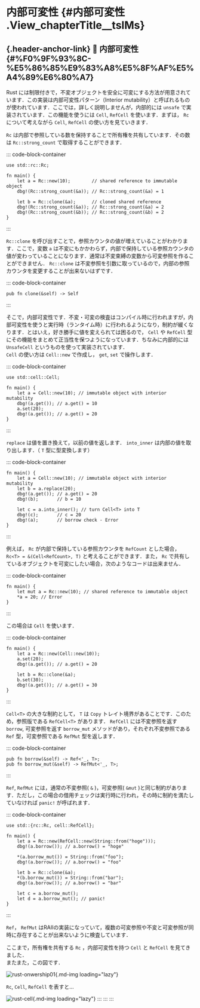 # 内部可変性 {#内部可変性 .View_chapterTitle__tslMs}

## [](#%F0%9F%93%8C-%E5%86%85%E9%83%A8%E5%8F%AF%E5%A4%89%E6%80%A7){.header-anchor-link} 📌 内部可変性 {#%F0%9F%93%8C-%E5%86%85%E9%83%A8%E5%8F%AF%E5%A4%89%E6%80%A7}

Rust
には制限付きで，不変オブジェクトを安全に可変にする方法が用意されています．この実装は内部可変性パターン（Interior
mutability）と呼ばれるものが使われています．ここでは，詳しく説明しませんが，内部的には
`unsafe` で実装されています．この機能を使うには `Cell`, `RefCell`
を使います．まずは， `Rc` について考えながら `Cell`, `RefCell`
の使い方を見ていきます．

`Rc`
は内部で参照している数を保持することで所有権を共有しています．その数は
`Rc::strong_count` で取得することができます．

::: code-block-container
``` language-rust
use std::rc::Rc;

fn main() {
    let a = Rc::new(10);        // shared reference to immutable object
    dbg!(Rc::strong_count(&a)); // Rc::strong_count(&a) = 1

    let b = Rc::clone(&a);      // cloned shared reference
    dbg!(Rc::strong_count(&a)); // Rc::strong_count(&a) = 2
    dbg!(Rc::strong_count(&b)); // Rc::strong_count(&b) = 2
}
```
:::

`Rc::clone`
を呼び出すことで，参照カウンタの値が増えていることがわかります．ここで，変数
`a`
は不変にもかかわらず，内部で保持している参照カウンタの値が変わっていることになります．通常は不変束縛の変数から可変参照を作ることができません．
`Rc::clone`
は不変参照を引数に取っているので，内部の参照カウンタを変更することが出来ないはずです．

::: code-block-container
``` language-rust
pub fn clone(&self) -> Self
```
:::

そこで，内部可変性です．不変・可変の検査はコンパイル時に行われますが，内部可変性を使うと実行時（ランタイム時）に行われるようになり，制約が緩くなります．とはいえ，好き勝手に値を変えられては困るので，
`Cell` や `RefCell`
型にその機能をまとめて正当性を保つようになっています．ちなみに内部的には
`UnsafeCell` というものを使って実装されています．\
`Cell` の使い方は `Cell::new` で作成し， `get`, `set` で操作します．

::: code-block-container
``` language-rust
use std::cell::Cell;

fn main() {
    let a = Cell::new(10); // immutable object with interior mutability
    dbg!(a.get()); // a.get() = 10
    a.set(20);
    dbg!(a.get()); // a.get() = 20
}
```
:::

`replace` は値を置き換えて，以前の値を返します． `into_inner`
は内部の値を取り出します．（ `T` 型に型変換します）

::: code-block-container
``` language-rust
fn main() {
    let a = Cell::new(10); // immutable object with interior mutability
    let b = a.replace(20);
    dbg!(a.get()); // a.get() = 20
    dbg!(b);       // b = 10
    
    let c = a.into_inner(); // turn Cell<T> into T
    dbg!(c);       // c = 20
    dbg!(a);       // borrow check - Error
}
```
:::

例えば， `Rc` が内部で保持している参照カウンタを `RefCount` とした場合，
`Rc<T> = &(Cell<RefCount>, T)` と考えることができます．また， `Rc`
で共有しているオブジェクトを可変にしたい場合，次のようなコードは出来ません．

::: code-block-container
``` language-rust
fn main() {
    let mut a = Rc::new(10); // shared reference to immutable object
    *a = 20; // Error
}
```
:::

この場合は `Cell` を使います．

::: code-block-container
``` language-rust
fn main() {
    let a = Rc::new(Cell::new(10));
    a.set(20);
    dbg!(a.get()); // a.get() = 20

    let b = Rc::clone(&a);
    b.set(30);
    dbg!(a.get()); // a.get() = 30
}
```
:::

`Cell<T>` の大きな制約として， `T` は `Copy`
トレイト境界があることです．このため，参照版である `RefCell<T>`
があります． `RefCell` には不変参照を返す `borrow`, 可変参照を返す
`borrow_mut` メソッドがあり，それぞれ不変参照である `Ref`
型，可変参照である `RefMut` 型を返します．

::: code-block-container
``` language-rust
pub fn borrow(&self) -> Ref<'_, T>;
pub fn borrow_mut(&self) -> RefMut<'_, T>;
```
:::

`Ref`, `RefMut` には，通常の不変参照( `&` )，可変参照( `&mut`
)と同じ制約があります．ただし，この場合の借用チェックは実行時に行われ，その時に制約を満たしていなければ
`panic!` が呼ばれます．

::: code-block-container
``` language-rust
use std::{rc::Rc, cell::RefCell};

fn main() {
    let a = Rc::new(RefCell::new(String::from("hoge")));
    dbg!(a.borrow()); // a.borrow() = "hoge"
    
    *(a.borrow_mut()) = String::from("foo");
    dbg!(a.borrow()); // a.borrow() = "foo"
    
    let b = Rc::clone(&a);
    *(b.borrow_mut()) = String::from("bar");
    dbg!(a.borrow()); // a.borrow() = "bar"
    
    let c = a.borrow_mut();
    let d = a.borrow_mut(); // panic!
}
```
:::

`Ref`， `RefMut`
はRAIIの実装になっていて，複数の可変参照や不変と可変参照が同時に存在することが出来ないように検査しています．

ここまで，所有権を共有する `Rc` ，内部可変性を持つ `Cell` と `RefCell`
を見てきました．\
またまた，この図です．

![rust-onwership01](https://storage.googleapis.com/zenn-user-upload/ym0o15tj4kbs3tyrqqow30n9bp3h){.md-img
loading="lazy"}

`Rc`, `Cell`, `RefCell` を表すと...

![rust-cell](https://storage.googleapis.com/zenn-user-upload/0j9x7co5ll9cs0xl1eztl55dq4qs){.md-img
loading="lazy"}
:::
:::
:::


